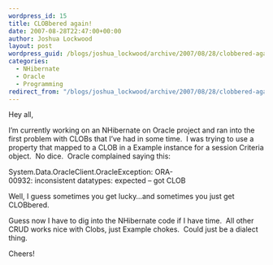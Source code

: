 ```yaml
---
wordpress_id: 15
title: CLOBbered again!
date: 2007-08-28T22:47:00+00:00
author: Joshua Lockwood
layout: post
wordpress_guid: /blogs/joshua_lockwood/archive/2007/08/28/clobbered-again.aspx
categories:
  - NHibernate
  - Oracle
  - Programming
redirect_from: "/blogs/joshua_lockwood/archive/2007/08/28/clobbered-again.aspx/"
---
```

Hey all, 


  


I&#8217;m currently working on an NHibernate on Oracle project and ran into the first problem with CLOBs that I&#8217;ve had in some time.&nbsp; I was trying to use a property that mapped to a CLOB in a Example instance for a session Criteria object.&nbsp; No dice.&nbsp; Oracle complained saying this:


  


System.Data.OracleClient.OracleException:&nbsp;ORA-00932:&nbsp;inconsistent&nbsp;datatypes:&nbsp;expected&nbsp;&#8211;&nbsp;got&nbsp;CLOB  



  


Well, I guess&nbsp;sometimes you get lucky&#8230;and sometimes you just get CLOBbered.


  


Guess now I have to dig into the NHibernate code if I have time.&nbsp; All other CRUD works nice with Clobs, just Example chokes.&nbsp; Could just be a dialect thing.&nbsp; 


  


Cheers!